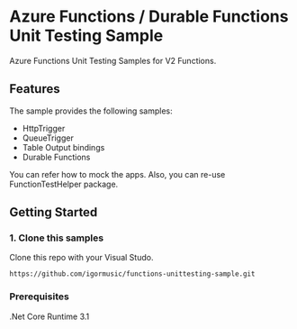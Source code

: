 

# Azure Functions / Durable Functions Unit Testing Sample

Azure Functions Unit Testing Samples for V2 Functions.

## Features

The sample provides the following samples:

* HttpTrigger
* QueueTrigger
* Table Output bindings
* Durable Functions

You can refer how to mock the apps. Also, you can re-use FunctionTestHelper package.


## Getting Started

### 1. Clone this samples

Clone this repo with your Visual Studo. 

```
https://github.com/igormusic/functions-unittesting-sample.git
```

### Prerequisites

.Net Core Runtime 3.1

